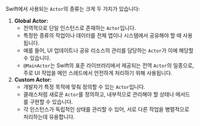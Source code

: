 Swift에서 사용되는 `Actor`의 종류는 크게 두 가지가 있습니다:

1. **Global Actor:**
	- 전역적으로 단일 인스턴스로 존재하는 `Actor`입니다.
    - 특정한 종류의 작업이나 데이터를 전체 앱이나 시스템에서 공유해야 할 때 사용됩니다.
    - 예를 들어, UI 업데이트나 공유 리소스의 관리를 담당하는 `Actor`가 이에 해당할 수 있습니다.
    - `@MainActor`는 Swift의 표준 라이브러리에서 제공되는 전역 `Actor`의 일종으로, 주로 UI 작업을 메인 스레드에서 안전하게 처리하기 위해 사용됩니다.
2. **Custom Actor:**
    - 개발자가 특정 목적에 맞춰 정의할 수 있는 `Actor`입니다.
    - 클래스처럼 새로운 `Actor`를 정의하고, 내부적으로 관리해야 할 상태나 메서드를 구현할 수 있습니다.
    - 각 인스턴스가 독립적인 상태를 관리할 수 있어, 서로 다른 작업을 병렬적으로 처리하는데 유용합니다.